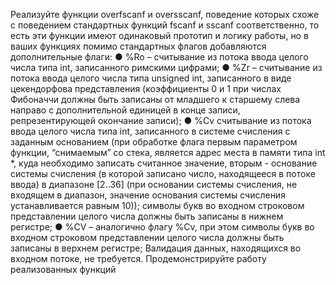 Реализуйте функции overfscanf и oversscanf, поведение которых схоже с поведением
стандартных функций fscanf и sscanf соответственно, то есть эти функции имеют
одинаковый прототип и логику работы, но в ваших функциях помимо стандартных
флагов добавляются дополнительные флаги:
● %Ro – считывание из потока ввода целого числа типа int, записанного римскими
цифрами;
● %Zr – считывание из потока ввода целого числа типа unsigned int, записанного в
виде цекендорфова представления (коэффициенты 0 и 1 при числах Фибоначчи
должны быть записаны от младшего к старшему слева направо с
дополнительной единицей в конце записи, репрезентирующей окончание
записи);
● %Cv считывание из потока ввода целого числа типа int, записанного в системе
счисления с заданным основанием (при обработке флага первым параметром
функции, “снимаемым” со стека, является адрес места в памяти типа int *, куда
необходимо записать считанное значение, вторым - основание системы
счисления (в которой записано число, находящееся в потоке ввода) в диапазоне
[2..36] (при основании системы счисления, не входящем в диапазон, значение
основания системы счисления устанавливается равным 10)); символы букв во
входном строковом представлении целого числа должны быть записаны в
нижнем регистре;
● %CV – аналогично флагу %Cv, при этом символы букв во входном строковом
представлении целого числа должны быть записаны в верхнем регистре;
Валидация данных, находящихся во входном потоке, не требуется.
Продемонстрируйте работу реализованных функций